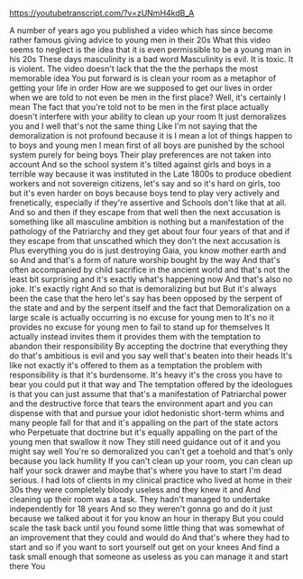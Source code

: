 https://youtubetranscript.com/?v=zUNmH4kdB_A

 A number of years ago you published a video which has since become rather famous giving advice to young men in their 20s What this video seems to neglect is the idea that it is even permissible to be a young man in his 20s These days masculinity is a bad word Masculinity is evil. It is toxic. It is violent. The video doesn't lack that the the the perhaps the most memorable idea You put forward is is clean your room as a metaphor of getting your life in order How are we supposed to get our lives in order when we are told to not even be men in the first place? Well, it's certainly I mean The fact that you're told not to be men in the first place actually doesn't interfere with your ability to clean up your room It just demoralizes you and I well that's not the same thing Like I'm not saying that the demoralization is not profound because it is I mean a lot of things happen to to boys and young men I mean first of all boys are punished by the school system purely for being boys Their play preferences are not taken into account And so the school system it's tilted against girls and boys in a terrible way because it was instituted in the Late 1800s to produce obedient workers and not sovereign citizens, let's say and so it's hard on girls, too but it's even harder on boys because boys tend to play very actively and frenetically, especially if they're assertive and Schools don't like that at all. And so and then if they escape from that well then the next accusation is something like all masculine ambition is nothing but a manifestation of the pathology of the Patriarchy and they get about four four years of that and if they escape from that unscathed which they don't the next accusation is Plus everything you do is just destroying Gaia, you know mother earth and so And and that's a form of nature worship bought by the way And that's often accompanied by child sacrifice in the ancient world and that's not the least bit surprising and it's exactly what's happening now And that's also no joke. It's exactly right And so that is demoralizing but but But it's always been the case that the hero let's say has been opposed by the serpent of the state and and by the serpent itself and the fact that Demoralization on a large scale is actually occurring is no excuse for young men to It's no it provides no excuse for young men to fail to stand up for themselves It actually instead invites them it provides them with the temptation to abandon their responsibility By accepting the doctrine that everything they do that's ambitious is evil and you say well that's beaten into their heads It's like not exactly it's offered to them as a temptation the problem with responsibility is that it's burdensome. It's heavy it's the cross you have to bear you could put it that way and The temptation offered by the ideologues is that you can just assume that that's a manifestation of Patriarchal power and the destructive force that tears the environment apart and you can dispense with that and pursue your idiot hedonistic short-term whims and many people fall for that and it's appalling on the part of the state actors who Perpetuate that doctrine but it's equally appalling on the part of the young men that swallow it now They still need guidance out of it and you might say well You're so demoralized you can't get a toehold and that's only because you lack humility If you can't clean up your room, you can clean up half your sock drawer and maybe that's where you have to start I'm dead serious. I had lots of clients in my clinical practice who lived at home in their 30s they were completely bloody useless and they knew it and And cleaning up their room was a task. They hadn't managed to undertake independently for 18 years And so they weren't gonna go and do it just because we talked about it for you know an hour in therapy But you could scale the task back until you found some little thing that was somewhat of an improvement that they could and would do And that's where they had to start and so if you want to sort yourself out get on your knees And find a task small enough that someone as useless as you can manage it and start there You